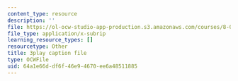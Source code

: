 ```yaml
---
content_type: resource
description: ''
file: https://ol-ocw-studio-app-production.s3.amazonaws.com/courses/8-01sc-classical-mechanics-fall-2016/64a1e66ddf6f46e94670ee6a48511885_nfawe03nvAY.srt
file_type: application/x-subrip
learning_resource_types: []
resourcetype: Other
title: 3play caption file
type: OCWFile
uid: 64a1e66d-df6f-46e9-4670-ee6a48511885
---
```

